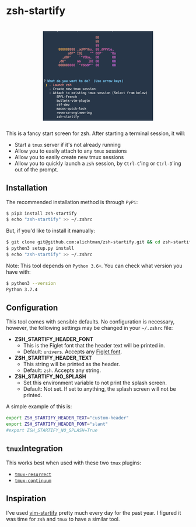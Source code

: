 # zsh-startify

<h1 align="center">
  <img src="img/demo.png" width="60%" />
  <br />
</h1>

This is a fancy start screen for zsh. After starting a terminal session, it will:

+ Start a `tmux` server if it's not already running
+ Allow you to easily attach to any `tmux` sessions
+ Allow you to easily create new tmux sessions
+ Allow you to quickly launch a `zsh` session, by `Ctrl-C`'ing or `Ctrl-D`'ing out of the prompt.

## Installation

The recommended installation method is through `PyPi`:

```bash
$ pip3 install zsh-startify
$ echo "zsh-startify" >> ~/.zshrc
```

But, if you'd like to install it manually:

```bash
$ git clone git@github.com:alichtman/zsh-startify.git && cd zsh-startify
$ python3 setup.py install
$ echo "zsh-startify" >> ~/.zshrc
```

Note: This tool depends on `Python 3.6+`. You can check what version you have with:

```bash
$ python3 --version
Python 3.7.4
```

## Configuration

This tool comes with sensible defaults. No configuration is necessary, however, the following settings may be changed in your `~/.zshrc` file:

- **ZSH_STARTIFY_HEADER_FONT**
	+ This is the Figlet font that the header text will be printed in.
	+ Default: `univers`. Accepts any [Figlet font](http://www.figlet.org/examples.html).
- **ZSH_STARTIFY_HEADER_TEXT**
	+ This string will be printed as the header.
	+ Default: `zsh`. Accepts any string.
- **ZSH_STARTIFY_NO_SPLASH**
	+ Set this environment variable to not print the splash screen.
	+ Default: Not set. If set to anything, the splash screen will not be printed.

A simple example of this is:

```bash
export ZSH_STARTIFY_HEADER_TEXT="custom-header"
export ZSH_STARTIFY_HEADER_FONT="slant"
#export ZSH_STARTIFY_NO_SPLASH=True
```

## `tmux`Integration

This works best when used with these two `tmux` plugins:

- [`tmux-resurrect`](https://github.com/tmux-plugins/tmux-resurrect)
- [`tmux-continuum`](https://github.com/tmux-plugins/tmux-continuum)

## Inspiration

I've used [vim-startify](https://github.com/mhinz/vim-startify) pretty much every day for the past year. I figured it was time for `zsh` and `tmux` to have a similar tool.
